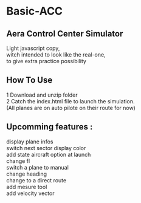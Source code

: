 # Basic-ACC
## Aera Control Center Simulator
Light javascript copy,  
witch intended to look like the real-one,  
to give extra practice possibility

## How To Use
1 Download and unzip folder  
2 Catch the index.html file to launch the simulation.  
(All planes are on auto pilote on their route for now)

## Upcomming features : 
display plane infos  
  switch next sector display color  
add state aircraft option at launch  
change fl  
switch a plane to manual  
  change heading  
  change to a direct route  
add mesure tool  
add velocity vector  

